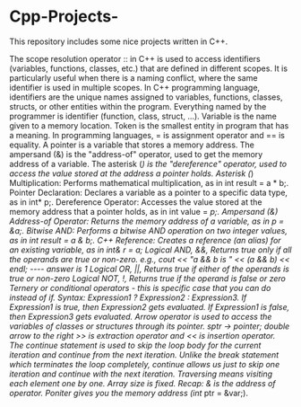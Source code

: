 # Cpp-Projects-
This repository includes some nice projects written in C++. 

The scope resolution operator :: in C++ is used to access identifiers (variables, functions, classes, etc.) that are defined in different scopes. It is particularly useful when there is a naming conflict, where the same identifier is used in multiple scopes.
In C++ programming language, identifiers are the unique names assigned to variables, functions, classes, structs, or other entities within the program. Everything named by the programmer is identifier (function, class, struct, ...). Variable is the name given to a memory location. Token is the smallest entity in program that has a meaning. In programming languages, = is assignment operator and == is equality. A pointer is a variable that stores a memory address. The ampersand (&) is the "address-of" operator, used to get the memory address of a variable. The asterisk (*) is the "dereference" operator, used to access the value stored at the address a pointer holds. 
Asterisk (*)
Multiplication: Performs mathematical multiplication, as in int result = a * b;.
Pointer Declaration: Declares a variable as a pointer to a specific data type, as in int* p;.
Dereference Operator: Accesses the value stored at the memory address that a pointer holds, as in int value = *p;. 
Ampersand (&)
Address-of Operator: Returns the memory address of a variable, as in p = &a;.
Bitwise AND: Performs a bitwise AND operation on two integer values, as in int result = a & b;.
C++ Reference: Creates a reference (an alias) for an existing variable, as in int& r = a;
Logical AND, &&, Returns true only if all the operands are true or non-zero. e.g., cout << "a && b is " << (a && b) << endl; ---- answer is 1
Logical OR, ||, Returns true if either of the operands is true or non-zero
Logical NOT, !, Returns true if the operand is false or zero
Ternery or conditional operators - this is specific case that you can do instead of if. Syntax: Expression1 ? Expression2 : Expression3. If Expression1 is true, then Expression2 gets evaluated. If Expression1 is false, then Expression3 gets evaluated.
Arrow operator is used to access the variables of classes or structures through its pointer. sptr -> pointer; 
double arrow to the right >> is extraction operator and << is insertion operator.
The continue statement is used to skip the loop body for the current iteration and continue from the next iteration. Unlike the break statement which terminates the loop completely, continue allows us just to skip one iteration and continue with the next iteration.
Traversing means visiting each element one by one. Array size is fixed. Recap: & is the address of operator. Poniter gives you the memory address (int* ptr = &var;).  
